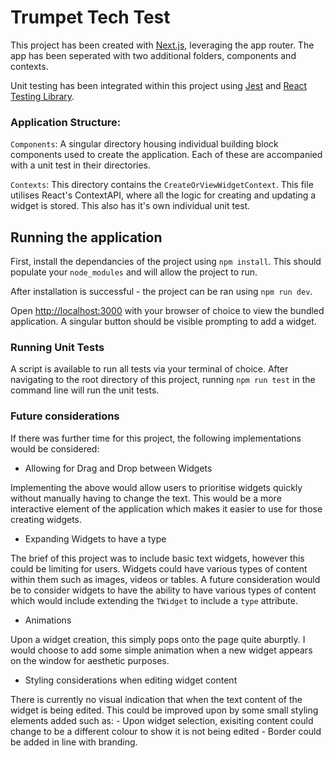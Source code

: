 # Trumpet Tech Test

This project has been created with [Next.js](https://nextjs.org), leveraging the app router. The app has been seperated with two additional folders, components and contexts.

Unit testing has been integrated within this project using [Jest](https://jestjs.io/) and [React Testing Library](https://testing-library.com/docs/react-testing-library/intro/).

### Application Structure:

`Components`: A singular directory housing individual building block components used to create the application. Each of these are accompanied with a unit test in their directories.

`Contexts`: This directory contains the `CreateOrViewWidgetContext`. This file utilises React's ContextAPI, where all the logic for creating and updating a widget is stored. This also has it's own individual unit test.

## Running the application

First, install the dependancies of the project using `npm install`. This should populate your `node_modules` and will allow the project to run.

After installation is successful - the project can be ran using `npm run dev`.

Open [http://localhost:3000](http://localhost:3000) with your browser of choice to view the bundled application. A singular button should be visible prompting to add a widget.

### Running Unit Tests

A script is available to run all tests via your terminal of choice. After navigating to the root directory of this project, running `npm run test` in the command line will run the unit tests.

### Future considerations

If there was further time for this project, the following implementations would be considered:

- Allowing for Drag and Drop between Widgets

Implementing the above would allow users to prioritise widgets quickly without manually having to change the text. This would be a more interactive element of the application which makes it easier to use for those creating widgets.

- Expanding Widgets to have a type

The brief of this project was to include basic text widgets, however this could be limiting for users. Widgets could have various types of content within them such as images, videos or tables. A future consideration would be to consider widgets to have the ability to have various types of content which would include extending the `TWidget` to include a `type` attribute.

- Animations

Upon a widget creation, this simply pops onto the page quite aburptly. I would choose to add some simple animation when a new widget appears on the window for aesthetic purposes.

- Styling considerations when editing widget content

There is currently no visual indication that when the text content of the widget is being edited. This could be improved upon by some small styling elements added such as: - Upon widget selection, exisiting content could change to be a different colour to show it is not being edited - Border could be added in line with branding.
